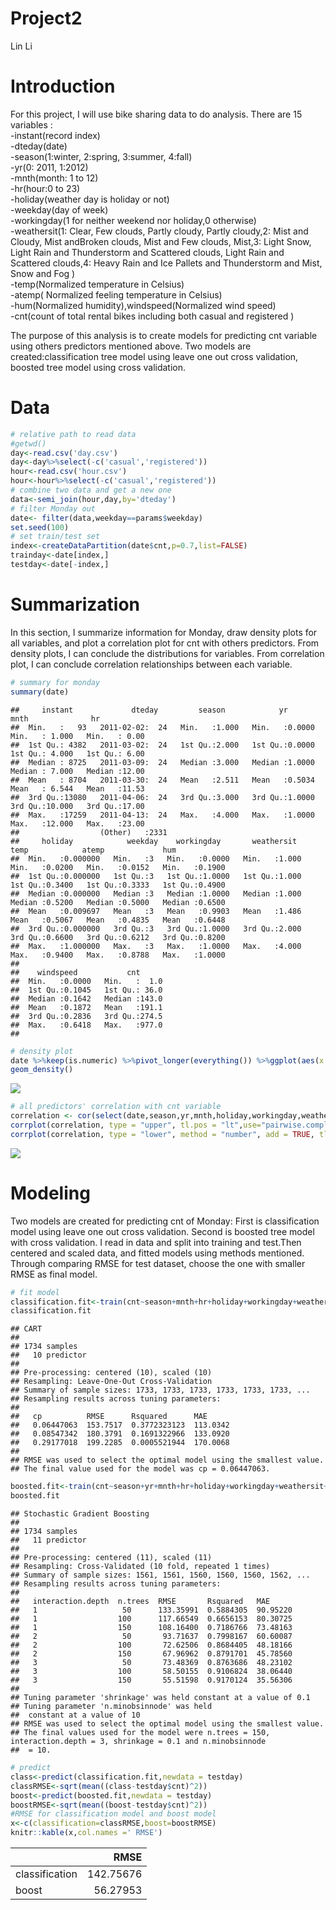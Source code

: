 Project2
================
Lin Li

# Introduction

For this project, I will use bike sharing data to do analysis. There are
15 variables :  
\-instant(record index)  
\-dteday(date)  
\-season(1:winter, 2:spring, 3:summer, 4:fall)  
\-yr(0: 2011, 1:2012)  
\-mnth(month: 1 to 12)  
\-hr(hour:0 to 23)  
\-holiday(weather day is holiday or not)  
\-weekday(day of week)  
\-workingday(1 for neither weekend nor holiday,0 otherwise)  
\-weathersit(1: Clear, Few clouds, Partly cloudy, Partly cloudy,2: Mist
and Cloudy, Mist andBroken clouds, Mist and Few clouds, Mist,3: Light
Snow, Light Rain and Thunderstorm and Scattered clouds, Light Rain and
Scattered clouds,4: Heavy Rain and Ice Pallets and Thunderstorm and
Mist, Snow and Fog )  
\-temp(Normalized temperature in Celsius)  
\-atemp( Normalized feeling temperature in Celsius)  
\-hum(Normalized humidity),windspeed(Normalized wind speed)  
\-cnt(count of total rental bikes including both casual and registered )

The purpose of this analysis is to create models for predicting cnt
variable using others predictors mentioned above. Two models are
created:classification tree model using leave one out cross validation,
boosted tree model using cross validation.

# Data

``` r
# relative path to read data
#getwd()
day<-read.csv('day.csv')
day<-day%>%select(-c('casual','registered'))
hour<-read.csv('hour.csv')
hour<-hour%>%select(-c('casual','registered'))
# combine two data and get a new one
data<-semi_join(hour,day,by='dteday')
# filter Monday out
date<- filter(data,weekday==params$weekday)
set.seed(100)
# set train/test set
index<-createDataPartition(date$cnt,p=0.7,list=FALSE)
trainday<-date[index,]
testday<-date[-index,]
```

# Summarization

In this section, I summarize information for Monday, draw density plots
for all variables, and plot a correlation plot for cnt with others
predictors. From density plots, I can conclude the distributions for
variables. From correlation plot, I can conclude correlation
relationships between each variable.

``` r
# summary for monday
summary(date)
```

    ##     instant             dteday         season            yr              mnth              hr       
    ##  Min.   :   93   2011-02-02:  24   Min.   :1.000   Min.   :0.0000   Min.   : 1.000   Min.   : 0.00  
    ##  1st Qu.: 4382   2011-03-02:  24   1st Qu.:2.000   1st Qu.:0.0000   1st Qu.: 4.000   1st Qu.: 6.00  
    ##  Median : 8725   2011-03-09:  24   Median :3.000   Median :1.0000   Median : 7.000   Median :12.00  
    ##  Mean   : 8704   2011-03-30:  24   Mean   :2.511   Mean   :0.5034   Mean   : 6.544   Mean   :11.53  
    ##  3rd Qu.:13080   2011-04-06:  24   3rd Qu.:3.000   3rd Qu.:1.0000   3rd Qu.:10.000   3rd Qu.:17.00  
    ##  Max.   :17259   2011-04-13:  24   Max.   :4.000   Max.   :1.0000   Max.   :12.000   Max.   :23.00  
    ##                  (Other)   :2331                                                                    
    ##     holiday            weekday    workingday       weathersit         temp            atemp             hum        
    ##  Min.   :0.000000   Min.   :3   Min.   :0.0000   Min.   :1.000   Min.   :0.0200   Min.   :0.0152   Min.   :0.1900  
    ##  1st Qu.:0.000000   1st Qu.:3   1st Qu.:1.0000   1st Qu.:1.000   1st Qu.:0.3400   1st Qu.:0.3333   1st Qu.:0.4900  
    ##  Median :0.000000   Median :3   Median :1.0000   Median :1.000   Median :0.5200   Median :0.5000   Median :0.6500  
    ##  Mean   :0.009697   Mean   :3   Mean   :0.9903   Mean   :1.486   Mean   :0.5067   Mean   :0.4835   Mean   :0.6448  
    ##  3rd Qu.:0.000000   3rd Qu.:3   3rd Qu.:1.0000   3rd Qu.:2.000   3rd Qu.:0.6600   3rd Qu.:0.6212   3rd Qu.:0.8200  
    ##  Max.   :1.000000   Max.   :3   Max.   :1.0000   Max.   :4.000   Max.   :0.9400   Max.   :0.8788   Max.   :1.0000  
    ##                                                                                                                    
    ##    windspeed           cnt       
    ##  Min.   :0.0000   Min.   :  1.0  
    ##  1st Qu.:0.1045   1st Qu.: 36.0  
    ##  Median :0.1642   Median :143.0  
    ##  Mean   :0.1872   Mean   :191.1  
    ##  3rd Qu.:0.2836   3rd Qu.:274.5  
    ##  Max.   :0.6418   Max.   :977.0  
    ## 

``` r
# density plot
date %>%keep(is.numeric) %>%pivot_longer(everything()) %>%ggplot(aes(x = value)) +facet_wrap(~ name, scales = "free")+
geom_density()
```

![](3_files/figure-gfm/unnamed-chunk-3-1.png)<!-- -->

``` r
# all predictors' correlation with cnt variable
correlation <- cor(select(date,season,yr,mnth,holiday,workingday,weathersit,temp,atemp,hum,windspeed,cnt))
corrplot(correlation, type = "upper", tl.pos = "lt",use="pairwise.complete.obs")
corrplot(correlation, type = "lower", method = "number", add = TRUE, tl.pos = "n",use="pairwise.complete.obs")
```

![](3_files/figure-gfm/unnamed-chunk-3-2.png)<!-- -->

# Modeling

Two models are created for predicting cnt of Monday: First is
classification model using leave one out cross validation. Second is
boosted tree model with cross validation. I read in data and split into
training and test.Then centered and scaled data, and fitted models using
methods mentioned.  
Through comparing RMSE for test dataset, choose the one with smaller
RMSE as final model.

``` r
# fit model 
classification.fit<-train(cnt~season+mnth+hr+holiday+workingday+weathersit+temp+atemp+hum+windspeed,trainday,method='rpart',preProcess = c('center','scale'),trControl=trainControl(method='LOOCV'))
classification.fit
```

    ## CART 
    ## 
    ## 1734 samples
    ##   10 predictor
    ## 
    ## Pre-processing: centered (10), scaled (10) 
    ## Resampling: Leave-One-Out Cross-Validation 
    ## Summary of sample sizes: 1733, 1733, 1733, 1733, 1733, 1733, ... 
    ## Resampling results across tuning parameters:
    ## 
    ##   cp          RMSE      Rsquared      MAE     
    ##   0.06447063  153.7517  0.3772323123  113.0342
    ##   0.08547342  180.3791  0.1691322966  133.0920
    ##   0.29177018  199.2285  0.0005521944  170.0068
    ## 
    ## RMSE was used to select the optimal model using the smallest value.
    ## The final value used for the model was cp = 0.06447063.

``` r
boosted.fit<-train(cnt~season+yr+mnth+hr+holiday+workingday+weathersit+temp+atemp+hum+windspeed,trainday,method='gbm',preProcess = c('center','scale'),trControl=trainControl(method='repeatedcv'), verbose = FALSE)
boosted.fit
```

    ## Stochastic Gradient Boosting 
    ## 
    ## 1734 samples
    ##   11 predictor
    ## 
    ## Pre-processing: centered (11), scaled (11) 
    ## Resampling: Cross-Validated (10 fold, repeated 1 times) 
    ## Summary of sample sizes: 1561, 1561, 1560, 1560, 1560, 1562, ... 
    ## Resampling results across tuning parameters:
    ## 
    ##   interaction.depth  n.trees  RMSE       Rsquared   MAE     
    ##   1                   50      133.35991  0.5884305  90.95220
    ##   1                  100      117.66549  0.6656153  80.30725
    ##   1                  150      108.16400  0.7186766  73.48163
    ##   2                   50       93.71637  0.7998167  60.60087
    ##   2                  100       72.62506  0.8684405  48.18166
    ##   2                  150       67.96962  0.8791701  45.78560
    ##   3                   50       73.48369  0.8763686  48.23102
    ##   3                  100       58.50155  0.9106824  38.06440
    ##   3                  150       55.51598  0.9170124  35.56306
    ## 
    ## Tuning parameter 'shrinkage' was held constant at a value of 0.1
    ## Tuning parameter 'n.minobsinnode' was held
    ##  constant at a value of 10
    ## RMSE was used to select the optimal model using the smallest value.
    ## The final values used for the model were n.trees = 150, interaction.depth = 3, shrinkage = 0.1 and n.minobsinnode
    ##  = 10.

``` r
# predict
class<-predict(classification.fit,newdata = testday)
classRMSE<-sqrt(mean((class-testday$cnt)^2))
boost<-predict(boosted.fit,newdata = testday)
boostRMSE<-sqrt(mean((boost-testday$cnt)^2))
#RMSE for classification model and boost model
x<-c(classification=classRMSE,boost=boostRMSE)
knitr::kable(x,col.names =' RMSE')
```

|                |      RMSE |
| :------------- | --------: |
| classification | 142.75676 |
| boost          |  56.27953 |

